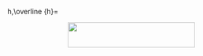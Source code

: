 

h,\overline {h}=<p align="center"><img src="/LatexSourceCodes/tex/c99e1abb34d1b88985b5188d7369eca3.svg?invert_in_darkmode&sanitize=true" align=middle width=258.57234974999994pt height=51.393472349999996pt/></p>

